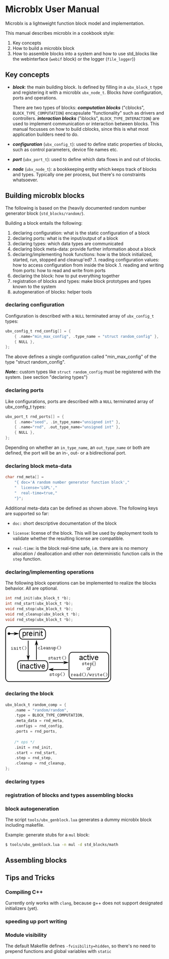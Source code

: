 Microblx User Manual
====================

Microblx is a lightweight function block model and implementation.

This manual describes microblx in a cookbook style:

 1. Key concepts
 1. How to build a microblx block
 1. How to assemble blocks into a system and how to use std_blocks like the webinterface (`webif` block) or the logger (`file_logger`))


Key concepts
------------

- **_block_**: the main building block. Is defined by filling in a
  `ubx_block_t` type and registering it with a microblx
  `ubx_node_t`. Blocks _have_ configuration, ports and operations.
  
  There are two types of blocks: **_computation blocks_** ("cblocks",
  `BLOCK_TYPE_COMPUTATION`) encapsulate "functionality" such as
  drivers and controllers. **_interaction blocks_** ("iblocks",
  `BLOCK_TYPE_INTERACTION`) are used to implement communication or
  interaction between blocks. This manual focusses on how to build
  cblocks, since this is what most application builders need to do.

- **_configuration_** (`ubx_config_t`): used to define static properties of
  blocks, such as control parameters, device file names etc.

- **_port_** (`ubx_port_t`): used to define which data flows in and out of
  blocks.

- **_node_** (`ubx_node_t`): a bookkeeping entity which keeps track of
  blocks and types. Typically one per process, but there's no
  constraints whatsoever.


Building microblx blocks
------------------------

The following is based on the (heavily documented random number
generator block (`std_blocks/random/`).

Building a block entails the following:

1. declaring configuration: what is the static configuration of a block
1. declaring ports: what is the input/output of a block
1. declaring types: which data types are communicated
1. declaring block meta-data: provide further information about a block
1. declaring/implementing hook functions: how is the block initialized, started, run, stopped and cleanup'ed?
.1. reading configuration values: how to access configuration from inside the block
.1. reading and writing from ports: how to read and write from ports
1. declaring the block: how to put everything together
1. registration of blocks and types: make block prototypes and types known to the system
1. autogeneration of blocks: helper tools


### declaring configuration

Configuration is described with a `NULL` terminated array of
`ubx_config_t` types:

```C
ubx_config_t rnd_config[] = {
	{ .name="min_max_config", .type_name = "struct random_config" },
	{ NULL },
};
```

The above defines a single configuration called "min_max_config" of
the type "struct random_config".

**_Note:_**: custom types like `struct random_config` must be
  registered with the system. (see section "declaring types")


### declaring ports

Like configurations, ports are described with a `NULL` terminated
array of ubx_config_t types:

```C
ubx_port_t rnd_ports[] = {
	{ .name="seed", .in_type_name="unsigned int" },
	{ .name="rnd", .out_type_name="unsigned int" },
	{ NULL },
};
```

Depending on whether an `in_type_name`, an `out_type_name` or both are
defined, the port will be an in-, out- or a bidirectional port.


### declaring block meta-data

```C
char rnd_meta[] =
	"{ doc='A random number generator function block',"
	"  license='LGPL',"
	"  real-time=true,"
	"}";
```

Additional meta-data can be defined as shown above. The following
keys are supported so far:

- `doc:` short descriptive documentation of the block

- `license`: license of the block. This will be used by deployment
  tools to validate whether the resulting license are compatible.
  
- `real-time`: is the block real-time safe, i.e. there are is no
  memory allocation / deallocation and other non deterministic
  function calls in the `step` function.

### declaring/implementing operations

The following block operations can be implemented to realize the
blocks behavior. All are optional.

```C
int rnd_init(ubx_block_t *b);
int rnd_start(ubx_block_t *b);
void rnd_stop(ubx_block_t *b);
void rnd_cleanup(ubx_block_t *b);
void rnd_step(ubx_block_t *b);
```

![Block lifecycle FSM](./figures/life_cycle.png?raw=true)


### declaring the block

```C
ubx_block_t random_comp = {
	.name = "random/random",
	.type = BLOCK_TYPE_COMPUTATION,
	.meta_data = rnd_meta,
	.configs = rnd_config,
	.ports = rnd_ports,

	/* ops */
	.init = rnd_init,
	.start = rnd_start,
	.step = rnd_step,
	.cleanup = rnd_cleanup,
};
```
### declaring types

### registration of blocks and types assembling blocks

### block autogeneration

The script `tools/ubx_genblock.lua` generates a dummy microblx block
including makefile.

Example: generate stubs for a `mul` block:

```bash
$ tools/ubx_genblock.lua -n mul -d std_blocks/math
```

Assembling blocks
-----------------


Tips and Tricks
---------------

### Compiling C++

Currently only works with `clang`, because g++ does not support
designated initializers (yet).

### speeding up port writing


### Module visibility

The default Makefile defines `-fvisibility=hidden`, so there's no need
to prepend functions and global variables with `static`
